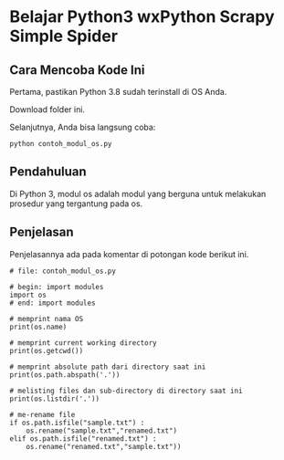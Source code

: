 # Belajar Python3 wxPython Scrapy Simple Spider

## Cara Mencoba Kode Ini

Pertama, pastikan Python 3.8 sudah terinstall di OS Anda.

Download folder ini.

Selanjutnya, Anda bisa langsung coba:

```
python contoh_modul_os.py
```

## Pendahuluan

Di Python 3, modul os adalah modul yang berguna untuk melakukan prosedur yang tergantung pada os. 

## Penjelasan

Penjelasannya ada pada komentar di potongan kode berikut ini.

```
# file: contoh_modul_os.py

# begin: import modules
import os
# end: import modules

# memprint nama OS
print(os.name)

# memprint current working directory
print(os.getcwd())

# memprint absolute path dari directory saat ini
print(os.path.abspath('.'))

# melisting files dan sub-directory di directory saat ini
print(os.listdir('.'))

# me-rename file
if os.path.isfile("sample.txt") :
    os.rename("sample.txt","renamed.txt")
elif os.path.isfile("renamed.txt") :
    os.rename("renamed.txt","sample.txt"))
```
